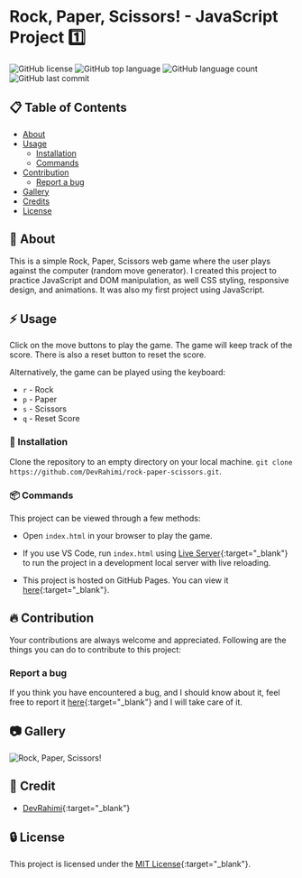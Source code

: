 # Rock, Paper, Scissors! - JavaScript Project 1️⃣

![GitHub license](https://img.shields.io/badge/license-MIT-blue.svg)
![GitHub top language](https://img.shields.io/github/languages/top/DevRahimi/rock-paper-scissors)
![GitHub language count](https://img.shields.io/github/languages/count/DevRahimi/rock-paper-scissors)
![GitHub last commit](https://img.shields.io/github/last-commit/DevRahimi/rock-paper-scissors)


##  :clipboard: Table of Contents 

* [About](#green_book-about)
* [Usage](#zap-usage)
  - [Installation](#electric_plug-installation)
  - [Commands](#package-commands)
* [Contribution](#fire-contribution)
  - [Report a bug](#report-a-bug)
* [Gallery](#camera-gallery)
* [Credits](#credits)
* [License](#license)


##  :green_book: About

This is a simple Rock, Paper, Scissors web game where the user plays against the computer (random move generator).
I created this project to practice JavaScript and DOM manipulation, as well CSS styling, responsive design, and animations. It was also my first project using JavaScript.


##  :zap: Usage

Click on the move buttons to play the game. The game will keep track of the score. There is also a reset button to reset the score.

Alternatively, the game can be played using the keyboard:

* `r` - Rock
* `p` - Paper
* `s` - Scissors
* `q` - Reset Score

###  :electric_plug: Installation

Clone the repository to an empty directory on your local machine.
`git clone https://github.com/DevRahimi/rock-paper-scissors.git`.

### :package: Commands

This project can be viewed through a few methods:

* Open `index.html` in your browser to play the game.

* If you use VS Code, run `index.html` using [Live Server](https://marketplace.visualstudio.com/items?itemName=ritwickdey.LiveServer){:target="_blank"} to run the project in a development local server with live reloading.

* This project is hosted on GitHub Pages. You can view it [here](https://devrahimi.github.io/rock-paper-scissors/){:target="_blank"}.


##  :fire: Contribution

Your contributions are always welcome and appreciated. Following are the things you can do to contribute to this project:

###  Report a bug
If you think you have encountered a bug, and I should know about it, feel free to report it [here](https://github.com/DevRahimi/rock-paper-scissors/issues){:target="_blank"} and I will take care of it.


##  :camera: Gallery

![Rock, Paper, Scissors!](./gallery/Demo.gif "Rock, Paper, Scissors! Demo")


## :star2: Credit

* [DevRahimi](https://github.com/DevRahimi/){:target="_blank"}


##  :lock: License

This project is licensed under the [MIT License](LICENSE.md){:target="_blank"}.
